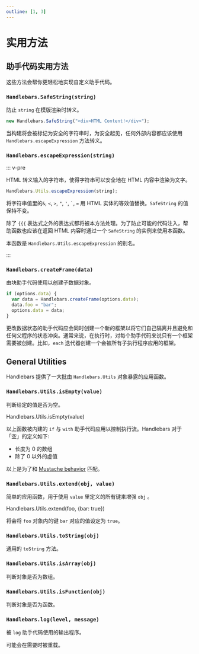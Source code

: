 ```yaml
---
outline: [1, 3]
---
```


# 实用方法

## 助手代码实用方法

这些方法会帮你更轻松地实现自定义助手代码。

### `Handlebars.SafeString(string)`

防止 `string` 在模版渲染时转义。

```js
new Handlebars.SafeString("<div>HTML Content!</div>");
```

当构建将会被标记为安全的字符串时，为安全起见，任何外部内容都应该使用 `Handlebars.escapeExpression` 方法转义。

### `Handlebars.escapeExpression(string)`

::: v-pre

HTML 转义输入的字符串，使得字符串可以安全地在 HTML 内容中渲染为文字。

```js
Handlebars.Utils.escapeExpression(string);
```

将字符串值里的`&`, `<`, `>`, `"`, `'`, `` ` ``, `=` 用 HTML 实体的等效值替换。`SafeString` 的值保持不变。

除了 `{{{` 表达式之外的表达式都将被本方法处理。为了防止可能的代码注入，帮助函数也应该在返回 HTML 内容时通过一个
`SafeString` 的实例来使用本函数。

本函数是 `Handlebars.Utils.escapeExpression` 的别名。

:::

### `Handlebars.createFrame(data)`

由块助手代码使用以创建子数据对象。

```js
if (options.data) {
  var data = Handlebars.createFrame(options.data);
  data.foo = "bar";
  options.data = data;
}
```

更改数据状态的助手代码应会同时创建一个新的框架以将它们自己隔离并且避免和任何父程序的状态冲突。通常来说，在执行时，对每个助手代码来说只有一个框架需要被创建。比如，`each`
迭代器创建一个会被所有子执行程序应用的框架。

## General Utilities

Handlebars 提供了一大批由 `Handlebars.Utils` 对象暴露的应用函数。

### `Handlebars.Utils.isEmpty(value)`

判断给定的值是否为空。

Handlebars.Utils.isEmpty(value)

以上函数被内建的 `if` 与 `with` 助手代码应用以控制执行流。Handlebars 对于「空」的定义如下:

- 长度为 0 的数组
- 除了 0 以外的虚值

以上是为了和 [Mustache behavior](http://mustache.github.io/mustache.5.html#Sections) 匹配。

### `Handlebars.Utils.extend(obj, value)`

简单的应用函数，用于使用 `value` 里定义的所有键来增强 `obj` 。

Handlebars.Utils.extend(foo, {bar: true})

将会将 `foo` 对象内的键 `bar` 对应的值设定为 `true`。

### `Handlebars.Utils.toString(obj)`

通用的 `toString` 方法。

### `Handlebars.Utils.isArray(obj)`

判断对象是否为数组。

### `Handlebars.Utils.isFunction(obj)`

判断对象是否为函数。

### `Handlebars.log(level, message)`

被 `log` 助手代码使用的输出程序。

可能会在需要时被重载。
